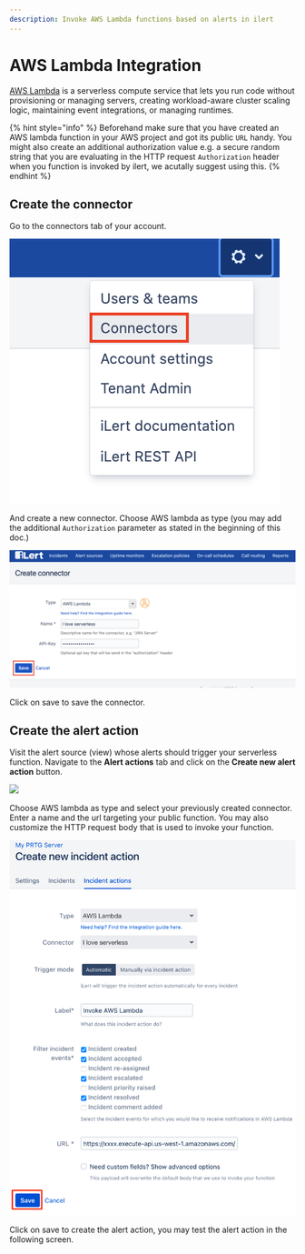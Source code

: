 ```yaml
---
description: Invoke AWS Lambda functions based on alerts in ilert
---
```


# AWS Lambda Integration

[AWS Lambda](https://aws.amazon.com/lambda/) is a serverless compute service that lets you run code without provisioning or managing servers, creating workload-aware cluster scaling logic, maintaining event integrations, or managing runtimes.

{% hint style="info" %}
Beforehand make sure that you have created an AWS lambda function in your AWS project and got its public `URL` handy. You might also create an additional authorization value e.g. a secure random string that you are evaluating in the HTTP request `Authorization` header when you function is invoked by ilert, we acutally suggest using this.
{% endhint %}

## Create the connector <a href="#connector" id="connector"></a>

Go to the connectors tab of your account.

![](<../.gitbook/assets/s1 (2) (1).png>)

And create a new connector. Choose AWS lambda as type (you may add the additional `Authorization` parameter as stated in the beginning of this doc.)

![](../.gitbook/assets/s2.png)

Click on save to save the connector.

## Create the alert action <a href="#connection" id="connection"></a>

Visit the alert source (view) whose alerts should trigger your serverless function. Navigate to the **Alert actions** tab and click on the **Create new alert action** button.

![](<../.gitbook/assets/new\_incident\_action (1).png>)

Choose AWS lambda as type and select your previously created connector. Enter a name and the url targeting your public function. You may also customize the HTTP request body that is used to invoke your function.

![](<../.gitbook/assets/iLert (57).png>)

Click on save to create the alert action, you may test the alert action in the following screen.
